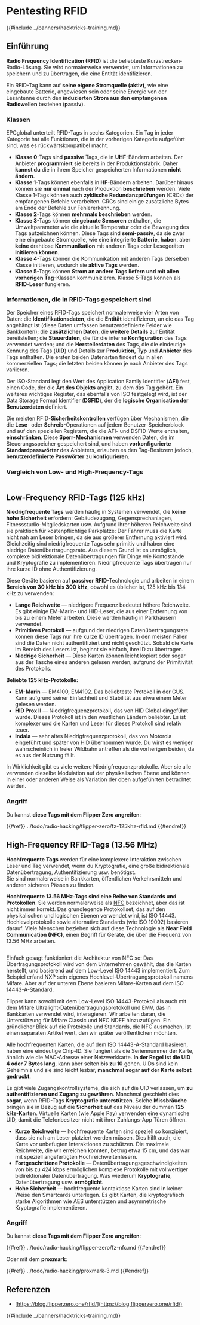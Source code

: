# Pentesting RFID

{{#include ../banners/hacktricks-training.md}}

## Einführung

**Radio Frequency Identification (RFID)** ist die beliebteste Kurzstrecken-Radio-Lösung. Sie wird normalerweise verwendet, um Informationen zu speichern und zu übertragen, die eine Entität identifizieren.

Ein RFID-Tag kann auf **seine eigene Stromquelle (aktiv)**, wie eine eingebaute Batterie, angewiesen sein oder seine Energie von der Lesantenne durch den **induzierten Strom aus den empfangenen Radiowellen** beziehen (**passiv**).

### Klassen

EPCglobal unterteilt RFID-Tags in sechs Kategorien. Ein Tag in jeder Kategorie hat alle Funktionen, die in der vorherigen Kategorie aufgeführt sind, was es rückwärtskompatibel macht.

- **Klasse 0**-Tags sind **passive** Tags, die in **UHF**-Bändern arbeiten. Der Anbieter **programmiert** sie bereits in der Produktionsfabrik. Daher **kannst du** die in ihrem Speicher gespeicherten Informationen **nicht ändern**.
- **Klasse 1**-Tags können ebenfalls in **HF**-Bändern arbeiten. Darüber hinaus können sie **nur einmal** nach der Produktion **beschrieben** werden. Viele Klasse 1-Tags können auch **zyklische Redundanzprüfungen** (CRCs) der empfangenen Befehle verarbeiten. CRCs sind einige zusätzliche Bytes am Ende der Befehle zur Fehlererkennung.
- **Klasse 2**-Tags können **mehrmals beschrieben** werden.
- **Klasse 3**-Tags können **eingebaute Sensoren** enthalten, die Umweltparameter wie die aktuelle Temperatur oder die Bewegung des Tags aufzeichnen können. Diese Tags sind **semi-passiv**, da sie zwar eine eingebaute Stromquelle, wie eine integrierte **Batterie**, **haben**, aber **keine** drahtlose **Kommunikation** mit anderen Tags oder Lesegeräten **initiieren können**.
- **Klasse 4**-Tags können die Kommunikation mit anderen Tags derselben Klasse initiieren, wodurch sie **aktive Tags** werden.
- **Klasse 5**-Tags können **Strom an andere Tags liefern und mit allen vorherigen Tag**-Klassen kommunizieren. Klasse 5-Tags können als **RFID-Leser** fungieren.

### Informationen, die in RFID-Tags gespeichert sind

Der Speicher eines RFID-Tags speichert normalerweise vier Arten von Daten: die **Identifikationsdaten**, die die **Entität** identifizieren, an die das Tag angehängt ist (diese Daten umfassen benutzerdefinierte Felder wie Bankkonten); die **zusätzlichen Daten**, die **weitere** **Details** zur Entität bereitstellen; die **Steuerdaten**, die für die interne **Konfiguration** des Tags verwendet werden; und die **Herstellerdaten** des Tags, die die eindeutige Kennung des Tags (**UID**) und Details zur **Produktion**, **Typ** und **Anbieter** des Tags enthalten. Die ersten beiden Datenarten findest du in allen kommerziellen Tags; die letzten beiden können je nach Anbieter des Tags variieren.

Der ISO-Standard legt den Wert des Application Family Identifier (**AFI**) fest, einen Code, der die **Art des Objekts** angibt, zu dem das Tag gehört. Ein weiteres wichtiges Register, das ebenfalls von ISO festgelegt wird, ist der Data Storage Format Identifier (**DSFID**), der die **logische Organisation der Benutzerdaten** definiert.

Die meisten RFID-**Sicherheitskontrollen** verfügen über Mechanismen, die die **Lese**- oder **Schreib**-Operationen auf jedem Benutzer-Speicherblock und auf den speziellen Registern, die die AFI- und DSFID-Werte enthalten, **einschränken**. Diese **Sperr**-**Mechanismen** verwenden Daten, die im Steuerungsspeicher gespeichert sind, und haben **vorkonfigurierte Standardpasswörter** des Anbieters, erlauben es den Tag-Besitzern jedoch, **benutzerdefinierte Passwörter** zu **konfigurieren**.

### Vergleich von Low- und High-Frequency-Tags

<figure><img src="../images/image (27).png" alt=""><figcaption></figcaption></figure>

## Low-Frequency RFID-Tags (125 kHz)

**Niedrigfrequente Tags** werden häufig in Systemen verwendet, die **keine hohe Sicherheit** erfordern: Gebäudezugang, Gegensprechanlagen, Fitnessstudio-Mitgliedskarten usw. Aufgrund ihrer höheren Reichweite sind sie praktisch für kostenpflichtige Parkplätze: Der Fahrer muss die Karte nicht nah am Leser bringen, da sie aus größerer Entfernung aktiviert wird. Gleichzeitig sind niedrigfrequente Tags sehr primitiv und haben eine niedrige Datenübertragungsrate. Aus diesem Grund ist es unmöglich, komplexe bidirektionale Datenübertragungen für Dinge wie Kontostände und Kryptografie zu implementieren. Niedrigfrequente Tags übertragen nur ihre kurze ID ohne Authentifizierung.

Diese Geräte basieren auf **passiver** **RFID**-Technologie und arbeiten in einem **Bereich von 30 kHz bis 300 kHz**, obwohl es üblicher ist, 125 kHz bis 134 kHz zu verwenden:

- **Lange Reichweite** — niedrigere Frequenz bedeutet höhere Reichweite. Es gibt einige EM-Marin- und HID-Leser, die aus einer Entfernung von bis zu einem Meter arbeiten. Diese werden häufig in Parkhäusern verwendet.
- **Primitives Protokoll** — aufgrund der niedrigen Datenübertragungsrate können diese Tags nur ihre kurze ID übertragen. In den meisten Fällen sind die Daten nicht authentifiziert und nicht geschützt. Sobald die Karte im Bereich des Lesers ist, beginnt sie einfach, ihre ID zu übertragen.
- **Niedrige Sicherheit** — Diese Karten können leicht kopiert oder sogar aus der Tasche eines anderen gelesen werden, aufgrund der Primitivität des Protokolls.

**Beliebte 125 kHz-Protokolle:**

- **EM-Marin** — EM4100, EM4102. Das beliebteste Protokoll in der GUS. Kann aufgrund seiner Einfachheit und Stabilität aus etwa einem Meter gelesen werden.
- **HID Prox II** — Niedrigfrequenzprotokoll, das von HID Global eingeführt wurde. Dieses Protokoll ist in den westlichen Ländern beliebter. Es ist komplexer und die Karten und Leser für dieses Protokoll sind relativ teuer.
- **Indala** — sehr altes Niedrigfrequenzprotokoll, das von Motorola eingeführt und später von HID übernommen wurde. Du wirst es weniger wahrscheinlich in freier Wildbahn antreffen als die vorherigen beiden, da es aus der Nutzung fällt.

In Wirklichkeit gibt es viele weitere Niedrigfrequenzprotokolle. Aber sie alle verwenden dieselbe Modulation auf der physikalischen Ebene und können in einer oder anderen Weise als Variation der oben aufgeführten betrachtet werden.

### Angriff

Du kannst **diese Tags mit dem Flipper Zero angreifen**:

{{#ref}}
../todo/radio-hacking/flipper-zero/fz-125khz-rfid.md
{{#endref}}

## High-Frequency RFID-Tags (13.56 MHz)

**Hochfrequente Tags** werden für eine komplexere Interaktion zwischen Leser und Tag verwendet, wenn du Kryptografie, eine große bidirektionale Datenübertragung, Authentifizierung usw. benötigst.\
Sie sind normalerweise in Bankkarten, öffentlichen Verkehrsmitteln und anderen sicheren Pässen zu finden.

**Hochfrequente 13.56 MHz-Tags sind eine Reihe von Standards und Protokollen**. Sie werden normalerweise als [NFC](https://nfc-forum.org/what-is-nfc/about-the-technology/) bezeichnet, aber das ist nicht immer korrekt. Das grundlegende Protokollset, das auf den physikalischen und logischen Ebenen verwendet wird, ist ISO 14443. Hochlevelprotokolle sowie alternative Standards (wie ISO 19092) basieren darauf. Viele Menschen beziehen sich auf diese Technologie als **Near Field Communication (NFC)**, einen Begriff für Geräte, die über die Frequenz von 13.56 MHz arbeiten.

<figure><img src="../images/image (22).png" alt=""><figcaption></figcaption></figure>

Einfach gesagt funktioniert die Architektur von NFC so: Das Übertragungsprotokoll wird von dem Unternehmen gewählt, das die Karten herstellt, und basierend auf dem Low-Level ISO 14443 implementiert. Zum Beispiel erfand NXP sein eigenes Hochlevel-Übertragungsprotokoll namens Mifare. Aber auf der unteren Ebene basieren Mifare-Karten auf dem ISO 14443-A-Standard.

Flipper kann sowohl mit dem Low-Level ISO 14443-Protokoll als auch mit dem Mifare Ultralight-Datenübertragungsprotokoll und EMV, das in Bankkarten verwendet wird, interagieren. Wir arbeiten daran, die Unterstützung für Mifare Classic und NFC NDEF hinzuzufügen. Ein gründlicher Blick auf die Protokolle und Standards, die NFC ausmachen, ist einen separaten Artikel wert, den wir später veröffentlichen möchten.

Alle hochfrequenten Karten, die auf dem ISO 14443-A-Standard basieren, haben eine eindeutige Chip-ID. Sie fungiert als die Seriennummer der Karte, ähnlich wie die MAC-Adresse einer Netzwerkkarte. **In der Regel ist die UID 4 oder 7 Bytes lang**, kann aber selten **bis zu 10** gehen. UIDs sind kein Geheimnis und sie sind leicht lesbar, **manchmal sogar auf der Karte selbst gedruckt**.

Es gibt viele Zugangskontrollsysteme, die sich auf die UID verlassen, um **zu authentifizieren und Zugang zu gewähren**. Manchmal geschieht dies **sogar**, wenn RFID-Tags **Kryptografie unterstützen**. Solche **Missbräuche** bringen sie in Bezug auf die **Sicherheit** auf das Niveau der dummen **125 kHz-Karten**. Virtuelle Karten (wie Apple Pay) verwenden eine dynamische UID, damit die Telefonbesitzer nicht mit ihrer Zahlungs-App Türen öffnen.

- **Kurze Reichweite** — hochfrequente Karten sind speziell so konzipiert, dass sie nah am Leser platziert werden müssen. Dies hilft auch, die Karte vor unbefugten Interaktionen zu schützen. Die maximale Reichweite, die wir erreichen konnten, betrug etwa 15 cm, und das war mit speziell angefertigten Hochreichweitenlesern.
- **Fortgeschrittene Protokolle** — Datenübertragungsgeschwindigkeiten von bis zu 424 kbps ermöglichen komplexe Protokolle mit vollwertiger bidirektionaler Datenübertragung. Was wiederum **Kryptografie**, Datenübertragung usw. **ermöglicht**.
- **Hohe Sicherheit** — hochfrequente kontaktlose Karten sind in keiner Weise den Smartcards unterlegen. Es gibt Karten, die kryptografisch starke Algorithmen wie AES unterstützen und asymmetrische Kryptografie implementieren.

### Angriff

Du kannst **diese Tags mit dem Flipper Zero angreifen**:

{{#ref}}
../todo/radio-hacking/flipper-zero/fz-nfc.md
{{#endref}}

Oder mit dem **proxmark**:

{{#ref}}
../todo/radio-hacking/proxmark-3.md
{{#endref}}

## Referenzen

- [https://blog.flipperzero.one/rfid/](https://blog.flipperzero.one/rfid/)

{{#include ../banners/hacktricks-training.md}}
